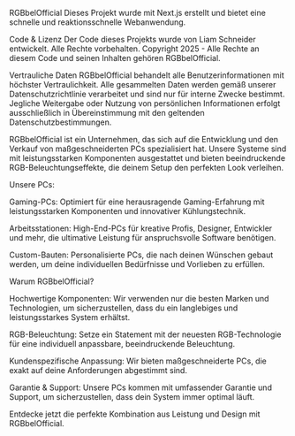
RGBbelOfficial
Dieses Projekt wurde mit Next.js erstellt und bietet eine schnelle und reaktionsschnelle Webanwendung.

Code & Lizenz
Der Code dieses Projekts wurde von Liam Schneider entwickelt. Alle Rechte vorbehalten.
Copyright 2025 - Alle Rechte an diesem Code und seinen Inhalten gehören RGBbelOfficial.

Vertrauliche Daten
RGBbelOfficial behandelt alle Benutzerinformationen mit höchster Vertraulichkeit. Alle gesammelten Daten werden gemäß unserer Datenschutzrichtlinie verarbeitet und sind nur für interne Zwecke bestimmt. Jegliche Weitergabe oder Nutzung von persönlichen Informationen erfolgt ausschließlich in Übereinstimmung mit den geltenden Datenschutzbestimmungen.

RGBbelOfficial ist ein Unternehmen, das sich auf die Entwicklung und den Verkauf von maßgeschneiderten PCs spezialisiert hat. Unsere Systeme sind mit leistungsstarken Komponenten ausgestattet und bieten beeindruckende RGB-Beleuchtungseffekte, die deinem Setup den perfekten Look verleihen.

Unsere PCs:

Gaming-PCs: Optimiert für eine herausragende Gaming-Erfahrung mit leistungsstarken Komponenten und innovativer Kühlungstechnik.

Arbeitsstationen: High-End-PCs für kreative Profis, Designer, Entwickler und mehr, die ultimative Leistung für anspruchsvolle Software benötigen.

Custom-Bauten: Personalisierte PCs, die nach deinen Wünschen gebaut werden, um deine individuellen Bedürfnisse und Vorlieben zu erfüllen.

Warum RGBbelOfficial?

Hochwertige Komponenten: Wir verwenden nur die besten Marken und Technologien, um sicherzustellen, dass du ein langlebiges und leistungsstarkes System erhältst.

RGB-Beleuchtung: Setze ein Statement mit der neuesten RGB-Technologie für eine individuell anpassbare, beeindruckende Beleuchtung.

Kundenspezifische Anpassung: Wir bieten maßgeschneiderte PCs, die exakt auf deine Anforderungen abgestimmt sind.

Garantie & Support: Unsere PCs kommen mit umfassender Garantie und Support, um sicherzustellen, dass dein System immer optimal läuft.

Entdecke jetzt die perfekte Kombination aus Leistung und Design mit RGBbelOfficial.